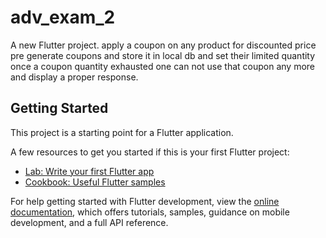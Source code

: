 # adv_exam_2

A new Flutter project.
apply a coupon on any product for discounted price pre generate coupons and store it in local db 
and set their limited quantity once a coupon quantity exhausted one can not use that coupon any more and display a proper response.

## Getting Started

This project is a starting point for a Flutter application.

A few resources to get you started if this is your first Flutter project:

- [Lab: Write your first Flutter app](https://docs.flutter.dev/get-started/codelab)
- [Cookbook: Useful Flutter samples](https://docs.flutter.dev/cookbook)

For help getting started with Flutter development, view the
[online documentation](https://docs.flutter.dev/), which offers tutorials,
samples, guidance on mobile development, and a full API reference.
